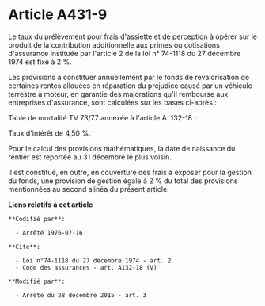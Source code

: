 # Article A431-9

Le taux du prélèvement pour frais d'assiette et de perception à opérer sur le produit de la contribution additionnelle aux
primes ou cotisations d'assurance instituée par l'article 2 de la loi n° 74-1118 du 27 décembre 1974 est fixé à 2 %. 

Les provisions à constituer annuellement par le fonds de revalorisation de certaines rentes allouées en réparation du
préjudice causé par un véhicule terrestre à moteur, en garantie des majorations qu'il rembourse aux entreprises d'assurance,
sont calculées sur les bases ci-après : 

Table de mortalité TV 73/77 annexée à l'article A. 132-18 ; 

Taux d'intérêt de 4,50 %. 

Pour le calcul des provisions mathématiques, la date de naissance du rentier est reportée au 31 décembre le plus voisin. 

Il est constitué, en outre, en couverture des frais à exposer pour la gestion du fonds, une provision de gestion égale à 2 %
du total des provisions mentionnées au second alinéa du présent article.

**Liens relatifs à cet article**

	**Codifié par**:

	  - Arrêté 1976-07-16

	**Cite**:

	  - Loi n°74-1118 du 27 décembre 1974 - art. 2
	  - Code des assurances - art. A132-18 (V)

	**Modifié par**:

	  - Arrêté du 28 décembre 2015 - art. 3
